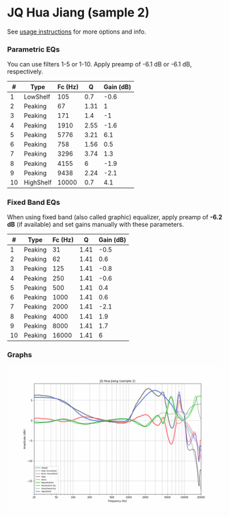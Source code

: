 # JQ Hua Jiang (sample 2)
See [usage instructions](https://github.com/jaakkopasanen/AutoEq#usage) for more options and info.

### Parametric EQs
You can use filters 1-5 or 1-10. Apply preamp of -6.1 dB or -6.1 dB, respectively.

|   # | Type      |   Fc (Hz) |    Q |   Gain (dB) |
|-----|-----------|-----------|------|-------------|
|   1 | LowShelf  |       105 | 0.7  |        -0.6 |
|   2 | Peaking   |        67 | 1.31 |         1   |
|   3 | Peaking   |       171 | 1.4  |        -1   |
|   4 | Peaking   |      1910 | 2.55 |        -1.6 |
|   5 | Peaking   |      5776 | 3.21 |         6.1 |
|   6 | Peaking   |       758 | 1.56 |         0.5 |
|   7 | Peaking   |      3296 | 3.74 |         1.3 |
|   8 | Peaking   |      4155 | 6    |        -1.9 |
|   9 | Peaking   |      9438 | 2.24 |        -2.1 |
|  10 | HighShelf |     10000 | 0.7  |         4.1 |

### Fixed Band EQs
When using fixed band (also called graphic) equalizer, apply preamp of **-6.2 dB** (if available) and set gains manually with these parameters.

|   # | Type    |   Fc (Hz) |    Q |   Gain (dB) |
|-----|---------|-----------|------|-------------|
|   1 | Peaking |        31 | 1.41 |        -0.5 |
|   2 | Peaking |        62 | 1.41 |         0.6 |
|   3 | Peaking |       125 | 1.41 |        -0.8 |
|   4 | Peaking |       250 | 1.41 |        -0.6 |
|   5 | Peaking |       500 | 1.41 |         0.4 |
|   6 | Peaking |      1000 | 1.41 |         0.6 |
|   7 | Peaking |      2000 | 1.41 |        -2.1 |
|   8 | Peaking |      4000 | 1.41 |         1.9 |
|   9 | Peaking |      8000 | 1.41 |         1.7 |
|  10 | Peaking |     16000 | 1.41 |         6   |

### Graphs
![](./JQ%20Hua%20Jiang%20(sample%202).png)
